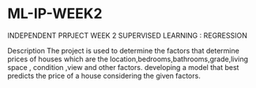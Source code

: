 # ML-IP-WEEK2
INDEPENDENT PRPJECT  WEEK 2 SUPERVISED LEARNING : REGRESSION

Description
The project is used to determine the factors that determine prices of houses which are the location,bedrooms,bathrooms,grade,living space , condition ,view and other factors. developing a model that best predicts the  price of a house considering the given factors.
